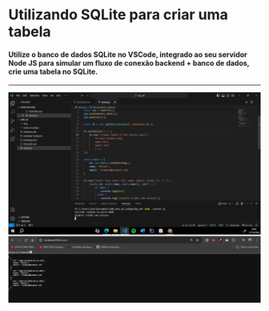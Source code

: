 # Utilizando SQLite para criar uma tabela

#### Utilize o banco de dados SQLite no VSCode, integrado ao seu servidor Node JS para simular um fluxo de conexão backend + banco de dados, crie uma tabela no SQLite.
<hr>

<img src="./img/1.png">
<img src="./img/2.png">